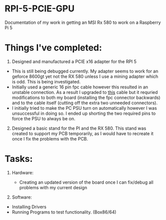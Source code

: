 # RPI-5-PCIE-GPU
Documentation of my work in getting an MSI Rx 580 to work on a Raspberry Pi 5

# Things I've completed:
1. Designed and manufactured a PCIE x16 adapter for the RPI 5
  - This is still being debugged currently. My adapter seems to work for an geforce 8600gt yet not the RX 580 unless I use a mining adapter which is odd. This is being investigated.
  - Initially used a generic 16 pin fpc cable however this resulted in an unstable connection. As a result I upgraded to [this](https://shop.pimoroni.com/products/pcie-flex-cable-for-nvme-base-and-raspberry-pi-5?variant=41449370910803) cable but it requried modifications to both my board (installing the fpc connector backwards) and to the cable itself (cutting off the extra two unneeded connectors). 
  - I initially tried to make the PC PSU turn on automatically however I was unsuccessful in doing so. I ended up shorting the two required pins to force the PSU to always be on.

2. Designed a basic stand for the PI and the RX 580. This stand was created to support my PCB temporarily, as I would have to recreate it once I fix the problems with the PCB.


# Tasks:

1. Hardware:
   - Creating an updated version of the board once I can fix/debug all problems with my current design
   
2. Software:
  - Installing Drivers
  - Running Programs to test functionality. (Box86/64)
